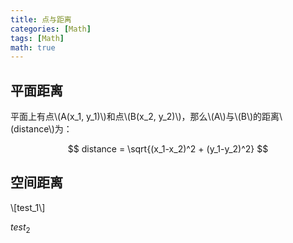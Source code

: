 ```yaml
---
title: 点与距离
categories: [Math]
tags: [Math]
math: true
---
```


## 平面距离
平面上有点\\(A(x_1, y_1)\\)和点\\(B(x_2, y_2)\\)，那么\\(A\\)与\\(B\\)的距离\\(distance\\)为：

$$ distance = \sqrt{(x_1-x_2)^2 + (y_1-y_2)^2} $$

## 空间距离
\\[test_1\\]

$test_2$
